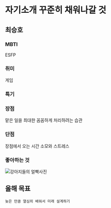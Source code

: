 # 자기소개 꾸준히 채워나갈 것

## 최승호

>

### MBTI

ESFP

### 취미

게임

### 특기

### 장점

맡은 일을 최대한 꼼꼼하게 처리하려는 습관

### 단점

장점에서 오는 시간 소모와 스트레스

### 좋아하는 것

![강아지들의 얼빡사진](https://search.pstatic.net/common/?src=http%3A%2F%2Fblogfiles.naver.net%2FMjAyNDA3MjJfMTk2%2FMDAxNzIxNjI1Mzg1OTk4._02JTTpfEL5b2DGvWhrqkiRaP5ZhZ50f9wPF_8AxVEog.zpTPJ0naXd9-JJRjAKyebxH3HTEXwdgpaUqp2mxQrXMg.PNG%2Fimage.png&type=a340)

## 올해 목표

```
늦은 만큼 열심히 배워서 미래 설계하기
```